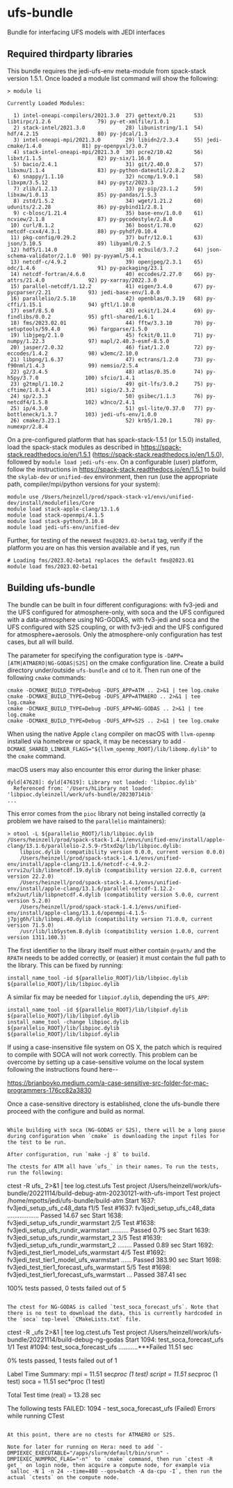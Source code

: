 # ufs-bundle

Bundle for interfacing UFS models with JEDI interfaces

## Required thirdparty libraries

This bundle requires the jedi-ufs-env meta-module from spack-stack version 1.5.1. Once loaded a module list command will show the following:
```
> module li

Currently Loaded Modules:

  1) intel-oneapi-compilers/2021.3.0  27) gettext/0.21      53) libtirpc/1.2.6               79) py-et-xmlfile/1.0.1
  2) stack-intel/2021.3.0             28) libunistring/1.1  54) hdf/4.2.15                   80) py-jdcal/1.3
  3) intel-oneapi-mpi/2021.3.0        29) libidn2/2.3.4     55) jedi-cmake/1.4.0             81) py-openpyxl/3.0.7
  4) stack-intel-oneapi-mpi/2021.3.0  30) pcre2/10.42       56) libxt/1.1.5                  82) py-six/1.16.0
  5) bacio/2.4.1                      31) git/2.40.0        57) libxmu/1.1.4                 83) py-python-dateutil/2.8.2
  6) snappy/1.1.10                    32) nccmp/1.9.0.1     58) libxpm/3.5.12                84) py-pytz/2023.3
  7) zlib/1.2.13                      33) py-pip/23.1.2     59) libxaw/1.0.13                85) py-pandas/1.5.3
  8) zstd/1.5.2                       34) wget/1.21.2       60) udunits/2.2.28               86) py-pybind11/2.8.1
  9) c-blosc/1.21.4                   35) base-env/1.0.0    61) ncview/2.1.8                 87) py-pycodestyle/2.8.0
 10) curl/8.1.2                       36) boost/1.78.0      62) netcdf-cxx4/4.3.1            88) py-pyhdf/0.10.4
 11) pkg-config/0.29.2                37) bufr/12.0.1       63) json/3.10.5                  89) libyaml/0.2.5
 12) hdf5/1.14.0                      38) ecbuild/3.7.2     64) json-schema-validator/2.1.0  90) py-pyyaml/5.4.1
 13) netcdf-c/4.9.2                   39) openjpeg/2.3.1    65) odc/1.4.6                    91) py-packaging/23.1
 14) netcdf-fortran/4.6.0             40) eccodes/2.27.0    66) py-attrs/21.4.0              92) py-xarray/2022.3.0
 15) parallel-netcdf/1.12.2           41) eigen/3.4.0       67) py-pycparser/2.21            93) jedi-base-env/1.0.0
 16) parallelio/2.5.10                42) openblas/0.3.19   68) py-cffi/1.15.1               94) gftl/1.10.0
 17) esmf/8.5.0                       43) eckit/1.24.4      69) py-findlibs/0.0.2            95) gftl-shared/1.6.1
 18) fms/2023.02.01                   44) fftw/3.3.10       70) py-setuptools/59.4.0         96) fargparse/1.5.0
 19) libjpeg/2.1.0                    45) fckit/0.11.0      71) py-numpy/1.22.3              97) mapl/2.40.3-esmf-8.5.0
 20) jasper/2.0.32                    46) fiat/1.2.0        72) py-eccodes/1.4.2             98) w3emc/2.10.0
 21) libpng/1.6.37                    47) ectrans/1.2.0     73) py-f90nml/1.4.3              99) nemsio/2.5.4
 22) g2/3.4.5                         48) atlas/0.35.0      74) py-h5py/3.7.0               100) sfcio/1.4.1
 23) g2tmpl/1.10.2                    49) git-lfs/3.0.2     75) py-cftime/1.0.3.4           101) sigio/2.3.2
 24) sp/2.3.3                         50) gsibec/1.1.3      76) py-netcdf4/1.5.8            102) w3nco/2.4.1
 25) ip/4.3.0                         51) gsl-lite/0.37.0   77) py-bottleneck/1.3.7         103) jedi-ufs-env/1.0.0
 26) cmake/3.23.1                     52) krb5/1.20.1       78) py-numexpr/2.8.4
```
On a pre-configured platform that has spack-stack-1.5.1 (or 1.5.0) installed, load the spack-stack modules as described in https://spack-stack.readthedocs.io/en/1.5.1 (https://spack-stack.readthedocs.io/en/1.5.0), followed by `module load jedi-ufs-env`. On a configurable (user) platform, follow the instructions in https://spack-stack.readthedocs.io/en/1.5.1 to build the `skylab-dev` or `unified-dev` environment, then run (use the appropriate path, compiler/mpi/python versions for your system):

```
module use /Users/heinzell/prod/spack-stack-v1/envs/unified-dev/install/modulefiles/Core
module load stack-apple-clang/13.1.6
module load stack-openmpi/4.1.5
module load stack-python/3.10.8
module load jedi-ufs-env/unified-dev
```
Further, for testing of the newest `fms@2023.02-beta1` tag, verify if the platform you are on has this version available and if yes, run
```
# Loading fms/2023.02-beta1 replaces the default fms@2023.01
module load fms/2023.02-beta1
```

## Building ufs-bundle

The bundle can be built in four different configuragions: with fv3-jedi and the UFS configured for atmosphere-only, 
with soca and the UFS configured with a data-atmosphere using NG-GODAS, with fv3-jedi and soca and the UFS
configured with S2S coupling, or with fv3-jedi and the UFS configured for atmosphere+aerosols. Only the atmosphere-only configuration
has test cases, but all will build.

The parameter for specifying the configuration type is `-DAPP=[ATM|ATMAERO|NG-GODAS|S2S]` on the cmake configuration line. Create a build directory under/outside `ufs-bundle` and `cd` to it. Then run one of the following `cmake` commands:
```
cmake -DCMAKE_BUILD_TYPE=Debug -DUFS_APP=ATM .. 2>&1 | tee log.cmake
cmake -DCMAKE_BUILD_TYPE=Debug -DUFS_APP=ATMAERO .. 2>&1 | tee log.cmake
cmake -DCMAKE_BUILD_TYPE=Debug -DUFS_APP=NG-GODAS .. 2>&1 | tee log.cmake
cmake -DCMAKE_BUILD_TYPE=Debug -DUFS_APP=S2S .. 2>&1 | tee log.cmake
```
When using the native Apple `clang` compiler on macOS with `llvm-openmp` installed via homebrew or spack, it may be necessary to add `-DCMAKE_SHARED_LINKER_FLAGS="${llvm_openmp_ROOT}/lib/libomp.dylib"` to the `cmake` command.

macOS users may also encounter this error during the linker phase:
```
dyld[47628]: dyld[47619]: Library not loaded: 'libpioc.dylib'
  Referenced from: '/Users/hLibrary not loaded: 'libpioc.dyleinzell/work/ufs-bundle/20230714ib'
...
```
This error comes from the `pioc` library not being installed correctly (a problem we have raised to the `parallelio` maintainers):
```
> otool -L ${parallelio_ROOT}/lib/libpioc.dylib
/Users/heinzell/prod/spack-stack-1.4.1/envs/unified-env/install/apple-clang/13.1.6/parallelio-2.5.9-r5txd2q/lib/libpioc.dylib:
	libpioc.dylib (compatibility version 0.0.0, current version 0.0.0)
	/Users/heinzell/prod/spack-stack-1.4.1/envs/unified-env/install/apple-clang/13.1.6/netcdf-c-4.9.2-vrrvi2u/lib/libnetcdf.19.dylib (compatibility version 22.0.0, current version 22.2.0)
	/Users/heinzell/prod/spack-stack-1.4.1/envs/unified-env/install/apple-clang/13.1.6/parallel-netcdf-1.12.2-mfx2uut/lib/libpnetcdf.4.dylib (compatibility version 5.0.0, current version 5.2.0)
	/Users/heinzell/prod/spack-stack-1.4.1/envs/unified-env/install/apple-clang/13.1.6/openmpi-4.1.5-j7pjg6h/lib/libmpi.40.dylib (compatibility version 71.0.0, current version 71.5.0)
	/usr/lib/libSystem.B.dylib (compatibility version 1.0.0, current version 1311.100.3)
```
The first identifier to the library itself must either contain `@rpath/` and the `RPATH` needs to be added correctly, or (easier) it must contain the full path to the library. This can be fixed by running:
```
install_name_tool -id ${parallelio_ROOT}/lib/libpioc.dylib ${parallelio_ROOT}/lib/libpioc.dylib
```
A similar fix may be needed for `libpiof.dylib`, depending the `UFS_APP`:
```
install_name_tool -id ${parallelio_ROOT}/lib/libpiof.dylib ${parallelio_ROOT}/lib/libpiof.dylib
install_name_tool -change libpioc.dylib ${parallelio_ROOT}/lib/libpioc.dylib ${parallelio_ROOT}/lib/libpiof.dylib
```
If using a case-insensitive file system on OS X, the patch which is required to compile with SOCA will not work correctly. This problem
can be overcome by setting up a case-sensitive volume on the local system following the instructions found here--

https://brianboyko.medium.com/a-case-sensitive-src-folder-for-mac-programmers-176cc82a3830

Once a case-sensitive directory is established, clone the ufs-bundle there proceed with the configure and build as normal.
```

While building with soca (NG-GODAS or S2S), there will be a long pause during configuration when `cmake` is downloading the input files for the test to be run.

After configuration, run `make -j 8` to build.

The ctests for ATM all have `ufs_` in their names. To run the tests, run the following:
```
ctest -R ufs_ 2>&1 | tee log.ctest.ufs
Test project /Users/heinzell/work/ufs-bundle/20221114/build-debug-atm-20230121-with-ufs-import
Test project /home/mpotts/jedi/ufs-bundle/build-atm
    Start 1637: fv3jedi_setup_ufs_c48_data
f1/5 Test #1637: fv3jedi_setup_ufs_c48_data ..................   Passed   14.67 sec
    Start 1638: fv3jedi_setup_ufs_rundir_warmstart
2/5 Test #1638: fv3jedi_setup_ufs_rundir_warmstart ..........   Passed    0.75 sec
    Start 1639: fv3jedi_setup_ufs_rundir_warmstart_2
3/5 Test #1639: fv3jedi_setup_ufs_rundir_warmstart_2 ........   Passed    0.89 sec
    Start 1692: fv3jedi_test_tier1_model_ufs_warmstart
4/5 Test #1692: fv3jedi_test_tier1_model_ufs_warmstart ......   Passed  383.90 sec
    Start 1698: fv3jedi_test_tier1_forecast_ufs_warmstart
5/5 Test #1698: fv3jedi_test_tier1_forecast_ufs_warmstart ...   Passed  387.41 sec

100% tests passed, 0 tests failed out of 5
```

The ctest for NG-GODAS is called `test_soca_forecast_ufs`. Note that there is no test to download the data, this is currently hardcoded in the `soca` top-level `CMakeLists.txt` file.
```
ctest -R _ufs 2>&1 | tee log.ctest.ufs
Test project /Users/heinzell/work/ufs-bundle/20221114/build-debug-ng-godas
    Start 1094: test_soca_forecast_ufs
1/1 Test #1094: test_soca_forecast_ufs ...........***Failed   11.51 sec

0% tests passed, 1 tests failed out of 1

Label Time Summary:
mpi       =  11.51 sec*proc (1 test)
script    =  11.51 sec*proc (1 test)
soca      =  11.51 sec*proc (1 test)

Total Test time (real) =  13.28 sec

The following tests FAILED:
	1094 - test_soca_forecast_ufs (Failed)
Errors while running CTest
```

At this point, there are no ctests for ATMAERO or S2S.

Note for later for running on Hera: need to add `-DMPIEXEC_EXECUTABLE="/apps/slurm/default/bin/srun" -DMPIEXEC_NUMPROC_FLAG="-n"` to `cmake` command, then run `ctest -R get_` on login node, then acquire a compute node, for example via `salloc -N 1 -n 24 --time=480 --qos=batch -A da-cpu -I`, then run the actual `ctests` on the compute node.
